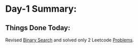 # Day-1 Summary: 

## Things Done Today: 

Revised [Binary Search](https://youtu.be/f6UU7V3szVw "Binary Search") and solved only 2 Leetcode [Problems](/Code/Day-1/src/com/meet/).
